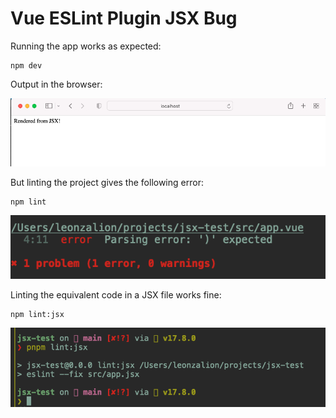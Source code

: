 # Vue ESLint Plugin JSX Bug

Running the app works as expected:

```shell
npm dev
```

Output in the browser:

![works](works.png)

But linting the project gives the following error:

```shell
npm lint
```

![parsing error](parsing-error.png)

Linting the equivalent code in a JSX file works fine:

```shell
npm lint:jsx
```

![parsing works](parsing-works.png)
